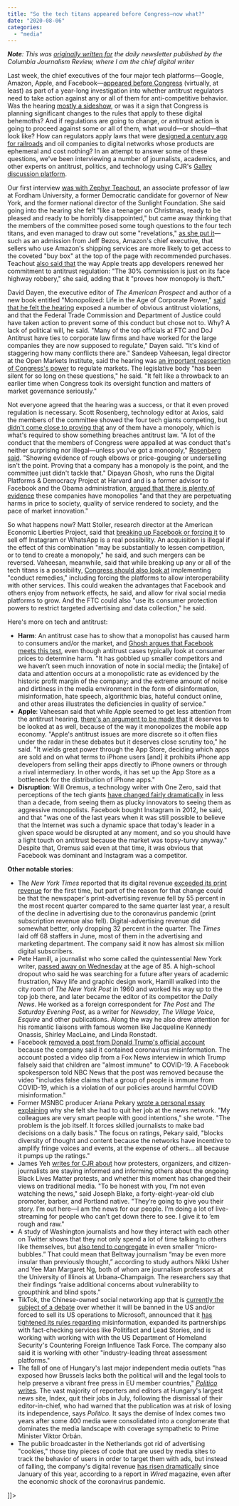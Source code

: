 ```yaml
---
title: "So the tech titans appeared before Congress—now what?"
date: "2020-08-06"
categories: 
  - "media"
---
```


**_Note_**_: This was_ [_originally written for_](https://www.cjr.org/the_media_today/the-tech-titans-appeared-before-congress-now-what.php) _the daily newsletter published by the Columbia Journalism Review, where I am the chief digital writer_

Last week, the chief executives of the four major tech platforms—Google, Amazon, Apple, and Facebook—[appeared before Congress](https://www.cjr.org/the_media_today/the-tech-titans-go-virtually-to-washington.php) (virtually, at least) as part of a year-long investigation into whether antitrust regulators need to take action against any or all of them for anti-competitive behavior. Was the hearing [mostly a sideshow](https://talkingpointsmemo.com/news/tech-hearing-goes-off-the-rails-as-jim-jordan-flies-off-topic), or was it a sign that Congress is planning significant changes to the rules that apply to these digital behemoths? And if regulations are going to change, or antitrust action is going to proceed against some or all of them, what would—or should—that look like? How can regulators apply laws that were [designed a century ago for railroads](https://www.ourdocuments.gov/doc.php?flash=false&doc=51) and oil companies to digital networks whose products are ephemeral and cost nothing? In an attempt to answer some of these questions, we've been interviewing a number of journalists, academics, and other experts on antitrust, politics, and technology using CJR's [Galley discussion platform](http://galley.cjr.org).

Our first interview [was with Zephyr Teachout](https://galley.cjr.org/public/conversations/-MDouFVx2oLzX2qRcMz_), an associate professor of law at Fordham University, a former Democratic candidate for governor of New York, and the former national director of the Sunlight Foundation. She said going into the hearing she felt "like a teenager on Christmas, ready to be pleased and ready to be horribly disappointed," but came away thinking that the members of the committee posed some tough questions to the four tech titans, and even managed to draw out some "revelations," [as she put it](https://galley.cjr.org/public/conversations/-MDouFVx2oLzX2qRcMz_)—such as an admission from Jeff Bezos, Amazon's chief executive, that sellers who use Amazon's shipping services are more likely to get access to the coveted "buy box" at the top of the page with recommended purchases. Teachout [also said that](https://galley.cjr.org/public/conversations/-MDouFVx2oLzX2qRcMz_) the way Apple treats app developers renewed her commitment to antitrust regulation: "The 30% commission is just on its face highway robbery," she said, adding that it "proves how monopoly is theft."

David Dayen, the executive editor of _The American Prospect_ and author of a new book entitled "Monopolized: Life in the Age of Corporate Power," [said that he felt the hearing](https://galley.cjr.org/public/conversations/-MDu1vpA1eAsNP5SXnhs) exposed a number of obvious antitrust violations, and that the Federal Trade Commission and Department of Justice could have taken action to prevent some of this conduct but chose not to. Why? A lack of political will, he said. "Many of the top officials at FTC and DoJ Antitrust have ties to corporate law firms and have worked for the large companies they are now supposed to regulate," Dayen said. "It's kind of staggering how many conflicts there are." Sandeep Vaheesan, legal director at the Open Markets Institute, said the hearing was [an important reassertion of Congress's power](https://galley.cjr.org/public/conversations/-MDzBdlTsc1tvwCkJBtO) to regulate markets. The legislative body "has been silent for so long on these questions," he said. "It felt like a throwback to an earlier time when Congress took its oversight function and matters of market governance seriously."

Not everyone agreed that the hearing was a success, or that it even proved regulation is necessary. Scott Rosenberg, technology editor at Axios, said the members of the committee showed the four tech giants competing, but [didn't come close to proving that](https://galley.cjr.org/public/conversations/-MDzrRXVlbuMlx3nUlv8) any of them have a monopoly, which is what's required to show something breaches antitrust law. "A lot of the conduct that the members of Congress were appalled at was conduct that's neither surprising nor illegal—unless you've got a monopoly," [Rosenberg said](https://galley.cjr.org/public/conversations/-MDzrRXVlbuMlx3nUlv8). "Showing evidence of rough elbows or price-gouging or underselling isn't the point. Proving that a company has a monopoly is the point, and the committee just didn't tackle that." Dipayan Ghosh, who runs the Digital Platforms & Democracy Project at Harvard and is a former advisor to Facebook and the Obama administration, [argued that there is plenty of evidence](https://galley.cjr.org/public/conversations/-ME-B35lchOYZeUSGYz9) these companies have monopolies "and that they are perpetuating harms in price to society, quality of service rendered to society, and the pace of market innovation."

So what happens now? Matt Stoller, research director at the American Economic Liberties Project, said that [breaking up Facebook or forcing it](https://galley.cjr.org/public/conversations/-MDvLPsrj3uHSyO2KkHr) to sell off Instagram or WhatsApp is a real possibility. An acquisition is illegal if the effect of this combination "may be substantially to lessen competition, or to tend to create a monopoly," he said, and such mergers can be reversed. Vaheesan, meanwhile, said that while breaking up any or all of the tech titans is a possibility, [Congress should also look at](https://galley.cjr.org/public/conversations/-MDzBdlTsc1tvwCkJBtO) implementing "conduct remedies," including forcing the platforms to allow interoperability with other services. This could weaken the advantages that Facebook and others enjoy from network effects, he said, and allow for rival social media platforms to grow. And the FTC could also "use its consumer protection powers to restrict targeted advertising and data collection," he said.

Here's more on tech and antitrust:

- **Harm**: An antitrust case has to show that a monopolist has caused harm to consumers and/or the market, and [Ghosh argues that Facebook meets this test](https://galley.cjr.org/public/conversations/-ME-B35lchOYZeUSGYz9), even though antitrust cases typically look at consumer prices to determine harm. "It has gobbled up smaller competitors and we haven’t seen much innovation of note in social media; the \[intake\] of data and attention occurs at a monopolistic rate as evidenced by the historic profit margin of the company; and the extreme amount of noise and dirtiness in the media environment in the form of disinformation, misinformation, hate speech, algorithmic bias, hateful conduct online, and other areas illustrates the deficiencies in quality of service."
- **Apple**: Vaheesan said that while Apple seemed to get less attention from the antitrust hearing, [there's an argument to be made that](https://galley.cjr.org/public/conversations/-MDzBdlTsc1tvwCkJBtO) it deserves to be looked at as well, because of the way it monopolizes the mobile app economy. "Apple's antitrust issues are more discrete so it often flies under the radar in these debates but it deserves close scrutiny too," he said. "It wields great power through the App Store, deciding which apps are sold and on what terms to iPhone users \[and\] it prohibits iPhone app developers from selling their apps directly to iPhone owners or through a rival intermediary. In other words, it has set up the App Store as a bottleneck for the distribution of iPhone apps."
- **Disruption**: Will Oremus, a technology writer with One Zero, said that perceptions of the tech giants [have changed fairly dramatically](https://galley.cjr.org/public/conversations/-MDujTq1gB1LimLyvflS) in less than a decade, from seeing them as plucky innovators to seeing them as aggressive monopolists. Facebook bought Instagram in 2012, he said, and that "was one of the last years when it was still possible to believe that the Internet was such a dynamic space that today's leader in a given space would be disrupted at any moment, and so you should have a light touch on antitrust because the market was topsy-turvy anyway." Despite that, Oremus said even at that time, it was obvious that Facebook was dominant and Instagram was a competitor.

**Other notable stories**:

- The _New York Times_ reported that its digital revenue [exceeded its print revenue](https://www.nytimes.com/2020/08/05/business/media/nyt-earnings-q2.html) for the first time, but part of the reason for that change could be that the newspaper's print-advertising revenue fell by 55 percent in the most recent quarter compared to the same quarter last year, a result of the decline in advertising due to the coronavirus pandemic (print subscription revenue also fell). Digital-advertising revenue did somewhat better, only dropping 32 percent in the quarter. The _Times_ laid off 68 staffers in June, most of them in the advertising and marketing department. The company said it now has almost six million digital subscribers.
- Pete Hamill, a journalist who some called the quintessential New York writer, [passed away on Wednesday](https://www.nytimes.com/2020/08/05/nyregion/pete-hamill-dead.html) at the age of 85. A high-school dropout who said he was searching for a future after years of academic frustration, Navy life and graphic design work, Hamill walked into the city room of _The New York Post_ in 1960 and worked his way up to the top job there, and later became the editor of its competitor the _Daily News_. He worked as a foreign correspondent for _The Post_ and _The Saturday Evening Post_, as a writer for _Newsday_, _The Village Voice_, _Esquire_ and other publications. Along the way he also drew attention for his romantic liaisons with famous women like Jacqueline Kennedy Onassis, Shirley MacLaine, and Linda Ronstadt.
- Facebook [removed a post from Donald Trump's official account](https://www.nbcnews.com/tech/tech-news/facebook-removes-trump-post-over-coronavirus-information-n1235950) because the company said it contained coronavirus misinformation. The account posted a video clip from a Fox News interview in which Trump falsely said that children are "almost immune" to COVID-19. A Facebook spokesperson told NBC News that the post was removed because the video "includes false claims that a group of people is immune from COVID-19, which is a violation of our policies around harmful COVID misinformation."
- Former MSNBC producer Ariana Pekary [wrote a personal essay explaining](https://www.arianapekary.net/post/personal-news-why-i-m-now-leaving-msnbc) why she felt she had to quit her job at the news network. "My colleagues are very smart people with good intentions," she wrote. "The problem is the job itself. It forces skilled journalists to make bad decisions on a daily basis." The focus on ratings, Pekary said, "blocks diversity of thought and content because the networks have incentive to amplify fringe voices and events, at the expense of others… all because it pumps up the ratings."
- James Yeh [writes for CJR about](https://www.cjr.org/united_states_project/protest-activist-news-social-media.php) how protesters, organizers, and citizen-journalists are staying informed and informing others about the ongoing Black Lives Matter protests, and whether this moment has changed their views on traditional media. "To be honest with you, I’m not even watching the news," said Joseph Blake, a forty-eight-year-old club promoter, barber, and Portland native. "They’re going to give you their story. I’m out here—I am the news for our people. I’m doing a lot of live-streaming for people who can’t get down there to see. I give it to ’em rough and raw."
- A study of Washington journalists and how they interact with each other on Twitter shows that they not only spend a lot of time talking to others like themselves, but [also tend to congregate](https://news.illinois.edu/view/6367/326226550) in even smaller “micro-bubbles.” That could mean that Beltway journalism “may be even more insular than previously thought,” according to study authors Nikki Usher and Yee Man Margaret Ng, both of whom are journalism professors at the University of Illinois at Urbana-Champaign. The researchers say that their findings “raise additional concerns about vulnerability to groupthink and blind spots.”
- TikTok, the Chinese-owned social networking app that is [currently the subject of a debate](https://www.vox.com/recode/2020/7/31/21350072/can-trump-ban-tiktok-microsoft-sale-bytedance-china-security-concerns) over whether it will be banned in the US and/or forced to sell its US operations to Microsoft, announced that it [has tightened its rules regarding](https://www.axios.com/tiktok-tightens-misinformation-rules-before-2020-election-7ef21607-a0b7-4759-8bc3-1910a8cdef0b.html) misinformation, expanded its partnerships with fact-checking services like Politifact and Lead Stories, and is working with working with with the US Department of Homeland Security's Countering Foreign Influence Task Force. The company also said it is working with other "industry-leading threat assessment platforms."
- The fall of one of Hungary's last major independent media outlets "has exposed how Brussels lacks both the political will and the legal tools to help preserve a vibrant free press in EU member countries," _[Politico](https://www.politico.com/news/2020/08/03/demise-of-hungarys-media-exposes-european-unions-weakness-391113)_ [writes](https://www.politico.com/news/2020/08/03/demise-of-hungarys-media-exposes-european-unions-weakness-391113). The vast majority of reporters and editors at Hungary's largest news site, Index, quit their jobs in July, following the dismissal of their editor-in-chief, who had warned that the publication was at risk of losing its independence, says _Politico_. It says the demise of Index comes two years after some 400 media were consolidated into a conglomerate that dominates the media landscape with coverage sympathetic to Prime Minister Viktor Orbán.
- The public broadcaster in the Netherlands got rid of advertising "cookies," those tiny pieces of code that are used by media sites to track the behavior of users in order to target them with ads, but instead of falling, the company's digital revenue [has risen dramatically](https://www.wired.com/story/can-killing-cookies-save-journalism/) since January of this year, according to a report in _Wired_ magazine, even after the economic shock of the coronavirus pandemic.

\]\]>
